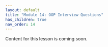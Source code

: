 ```yaml
---
layout: default
title: "Module 14: OOP Interview Questions"
has_children: true
nav_order: 14
---
```


Content for this lesson is coming soon.
